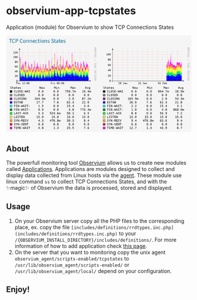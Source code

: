 # observium-app-tcpstates
Application (module) for Observium to show TCP Connections States

![](screen-preview.png)

## About
The powerfull monitoring tool [Observium](https://www.observium.org/) allows us to create new modules called [Applications](https://docs.observium.org/apps/). Applications are modules designed to collect and display data collected from Linux hosts via the [agent](https://docs.observium.org/unix_agent/). These module use linux command ```ss``` to collect TCP Connections States, and with the ✨magic✨ of Observium the data is processed, stored and displayed.

## Usage

1. On your Observium server copy all the PHP files to the corresponding place, ex. copy the file ```[includes/definitions/rrdtypes.inc.php](includes/definitions/rrdtypes.inc.php)``` to your ```/{OBSERVIUM_INSTALL_DIRECTORY}/includes/definitions/```. For more information of how to add application check [this page](https://docs.observium.org/developing/add_app/).
2. On the server that you want to monitoring copy the unix agent ```observium_agent/scripts-enabled/tcpstates``` to ```/usr/lib/observium_agent/scripts-enabled/``` or ```/usr/lib/observium_agent/local/``` depend on your configuration.

## Enjoy!
